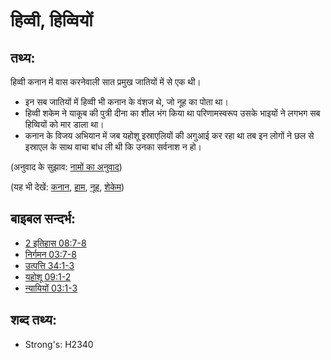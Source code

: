 # हिव्वी, हिव्वियों #

## तथ्य: ##

हिव्वी कनान में वास करनेवाली सात प्रमुख जातियों में से एक थी।

* इन सब जातियों में हिव्वी भी कनान के वंशज थे, जो नूह का पोता था।
* हिव्वी शकेम ने याकूब की पुत्री दीना का शील भंग किया था परिणामस्वरूप उसके भाइयों ने लगभग सब हिव्वियों को मार डाला था।
* कनान के विजय अभियान में जब यहोशू इस्राएलियों की अगुआई कर रहा था तब इन लोगों ने छल से इस्राएल के साथ वाचा बांध ली थी कि उनका सर्वनाश न हो।

(अनुवाद के सुझाव: [नामों का अनुवाद](rc://en/ta/man/translate/translate-names))

(यह भी देखें: [कनान](../names/canaan.md), [हाम](../names/hamor.md), [नूह](../names/noah.md), [शेकेम](../names/shechem.md))

## बाइबल सन्दर्भ: ##

* [2 इतिहास 08:7-8](rc://en/tn/help/2ch/08/07)
* [निर्गमन 03:7-8](rc://en/tn/help/exo/03/07)
* [उत्पत्ति 34:1-3](rc://en/tn/help/gen/34/01)
* [यहोशू 09:1-2](rc://en/tn/help/jos/09/01)
* [न्यायियों 03:1-3](rc://en/tn/help/jdg/03/01)

## शब्द तथ्य: ##

* Strong's: H2340
